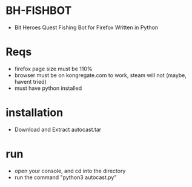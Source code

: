 # BH-FISHBOT
- Bit Heroes Quest Fishing Bot for Firefox Written in Python
# Reqs
- firefox page size must be 110%
- browser must be on kongregate.com to work, steam will not (maybe, havent tried)
- must have python installed
# installation 
- Download and Extract autocast.tar
# run
- open your console, and cd into the directory
- run the command "python3 autocast.py"
